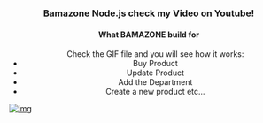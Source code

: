

<h3 align="center">Bamazone  Node.js check my Video on Youtube!</h3>
<h4 align="center">What BAMAZONE build for</h4>

 <ul align="center" > Check the GIF file and you will see how it works:
      <li>Buy Product </li> 
      <li>Update Product</li>
      <li>Add the Department</li>
      <li>Create a new product etc...</li>
</ul>



[![img](http://www.titanui.com/wp-content/uploads/2013/06/05/Simple-Youtube-Play-Button-PSD-234x152.jpg)](https://www.youtube.com/watch?v=20j4_dZTc8c&feature=youtu.be "Node.js BAMAZONE")

